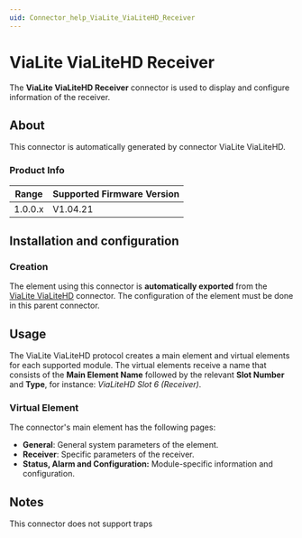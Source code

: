 ```yaml
---
uid: Connector_help_ViaLite_ViaLiteHD_Receiver
---
```


# ViaLite ViaLiteHD Receiver

The **ViaLite ViaLiteHD Receiver** connector is used to display and configure information of the receiver.

## About

This connector is automatically generated by connector ViaLite ViaLiteHD.

### Product Info

| Range | Supported Firmware Version |
|------------------|-----------------------------|
| 1.0.0.x          | V1.04.21                    |

## Installation and configuration

### Creation

The element using this connector is **automatically exported** from the [ViaLite ViaLiteHD](xref:Connector_help_ViaLite_ViaLiteHD) connector. The configuration of the element must be done in this parent connector.

## Usage

The ViaLite ViaLiteHD protocol creates a main element and virtual elements for each supported module. The virtual elements receive a name that consists of the **Main Element Name** followed by the relevant **Slot Number** and **Type**, for instance: *ViaLiteHD Slot 6 (Receiver)*.

### Virtual Element

The connector's main element has the following pages:

- **General**: General system parameters of the element.
- **Receiver**: Specific parameters of the receiver.
- **Status, Alarm and Configuration:** Module-specific information and configuration.

## Notes

This connector does not support traps
